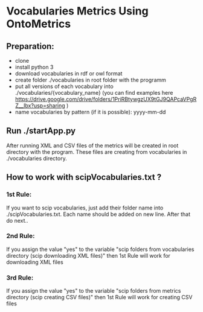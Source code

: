 # Vocabularies Metrics Using OntoMetrics

## Preparation:
- clone
- install python 3
- download vocabularies in rdf or owl format
- create folder ./vocabularies in root folder with the programm 
- put all versions of each vocabulary into ./vocabularies/{vocabulary_name} (you can find examples here https://drive.google.com/drive/folders/1PriRBtywgzUX9tGJ9QAPcaVPgRZ__Ibx?usp=sharing )
- name vocabularies by pattern (if it is possible): yyyy-mm-dd



## Run ./startApp.py

After running XML and CSV files of the metrics will be created in root directory with the program.
These files are creating from vocabularies in ./vocabularies directory.

## How to work with scipVocabularies.txt ?

### 1st Rule: 
If you want to scip vocabularies, just add their folder name into ./scipVocabularies.txt. Each name should be added on new line. After that do next..
### 2nd Rule:
If you assign the value "yes" to the variable "scip folders from vocabularies directory (scip downloading XML files)" then 1st Rule will work for downloading XML files
### 3rd Rule:
If you assign the value "yes" to the variable "scip folders from metrics directory (scip creating CSV files)" then 1st Rule will work for creating CSV files

